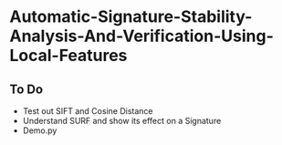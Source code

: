 # Automatic-Signature-Stability-Analysis-And-Verification-Using-Local-Features

## To Do
 - Test out SIFT and Cosine Distance
 - Understand SURF and show its effect on a Signature
 - Demo.py

